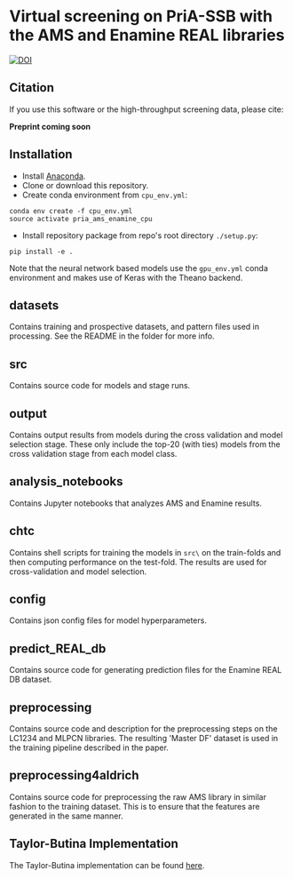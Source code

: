 # Virtual screening on PriA-SSB with the AMS and Enamine REAL libraries

[![DOI](https://zenodo.org/badge/DOI/10.5281/zenodo.5348291.svg)](https://doi.org/10.5281/zenodo.5348291)

## Citation

If you use this software or the high-throughput screening data, please cite:

**Preprint coming soon**

## Installation

- Install [Anaconda](https://www.anaconda.com/download/).
- Clone or download this repository.
- Create conda environment from `cpu_env.yml`:
```
conda env create -f cpu_env.yml
source activate pria_ams_enamine_cpu
```
- Install repository package from repo's root directory `./setup.py`:
```
pip install -e .
```

Note that the neural network based models use the `gpu_env.yml` conda environment and makes use of Keras with the Theano backend. 

## datasets

Contains training and prospective datasets, and pattern files used in processing. See the README in the folder for more info.

## src

Contains source code for models and stage runs.

## output

Contains output results from models during the cross validation and model selection stage. 
These only include the top-20 (with ties) models from the cross validation stage from each model class.

## analysis_notebooks

Contains Jupyter notebooks that analyzes AMS and Enamine results.

## chtc

Contains shell scripts for training the models in `src\` on the train-folds and then computing performance on the test-fold. The results are used for cross-validation and model selection.

## config

Contains json config files for model hyperparameters.

## predict_REAL_db

Contains source code for generating prediction files for the Enamine REAL DB dataset.

## preprocessing

Contains source code and description for the preprocessing steps on the LC1234 and MLPCN libraries. 
The resulting 'Master DF' dataset is used in the training pipeline described in the paper. 


## preprocessing4aldrich

Contains source code for preprocessing the raw AMS library in similar fashion to the training dataset. 
This is to ensure that the features are generated in the same manner. 

## Taylor-Butina Implementation

The Taylor-Butina implementation can be found [here](https://github.com/gitter-lab/active-learning-drug-discovery/blob/master/active_learning_dd/utils/generate_bt_clustering.py).
